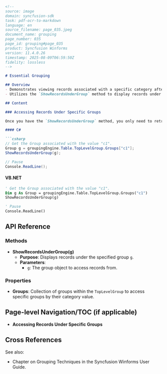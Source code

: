 ```markdown
<!--
source: image
domain: syncfusion-sdk
task: pdf-ocr-to-markdown
language: en
source_filename: page_035.jpeg
document_name: grouping
page_number: 035
page_id: grouping#page_035
product: Syncfusion Winforms
version: 11.4.0.26
timestamp: 2025-08-09T06:59:50Z
fidelity: lossless
-->

# Essential Grouping

## Overview
- Demonstrates viewing records associated with a specific category after grouping.
- Utilizes the `ShowRecordsUnderGroup` method to display records under a selected group.

## Content

### Accessing Records Under Specific Groups

Once you have the `ShowRecordsUnderGroup` method, you only need to retrieve a specific group from the `Groups` collection and call the method. After grouping on property `C`, you can view all records whose `Category` is "c1" using the following code, similar to what is shown below the `Main` method.

#### C#

```csharp
// Get the Group associated with the value "c1".
Group g = groupingEngine.Table.TopLevelGroup.Groups["c1"];
ShowRecordsUnderGroup(g);

// Pause
Console.ReadLine();
```

#### VB.NET

```vb
' Get the Group associated with the value "c1".
Dim g As Group = groupingEngine.Table.TopLevelGroup.Groups("c1")
ShowRecordsUnderGroup(g)

' Pause
Console.ReadLine()
```

## API Reference

### Methods

- **ShowRecordsUnderGroup(g)**
  - **Purpose**: Displays records under the specified group `g`.
  - **Parameters**:
    - `g`: The group object to access records from.

### Properties

- **Groups**: Collection of groups within the `TopLevelGroup` to access specific groups by their category value.

## Page-level Navigation/TOC (if applicable)

- **Accessing Records Under Specific Groups**

## Cross References

See also:
- Chapter on Grouping Techniques in the Syncfusion Winforms User Guide.

<!-- tags: [Syncfusion, Winforms, Grouping, Records, ShowRecordsUnderGroup] keywords: [grouping, records, c1, groups, ShowRecordsUnderGroup, TopLevelGroup, categories] -->
```